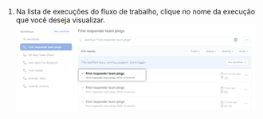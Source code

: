 1. Na lista de execuções do fluxo de trabalho, clique no nome da execução que você deseja visualizar. ![Nome da execução do fluxo de trabalho](/assets/images/help/repository/run-name.png)
